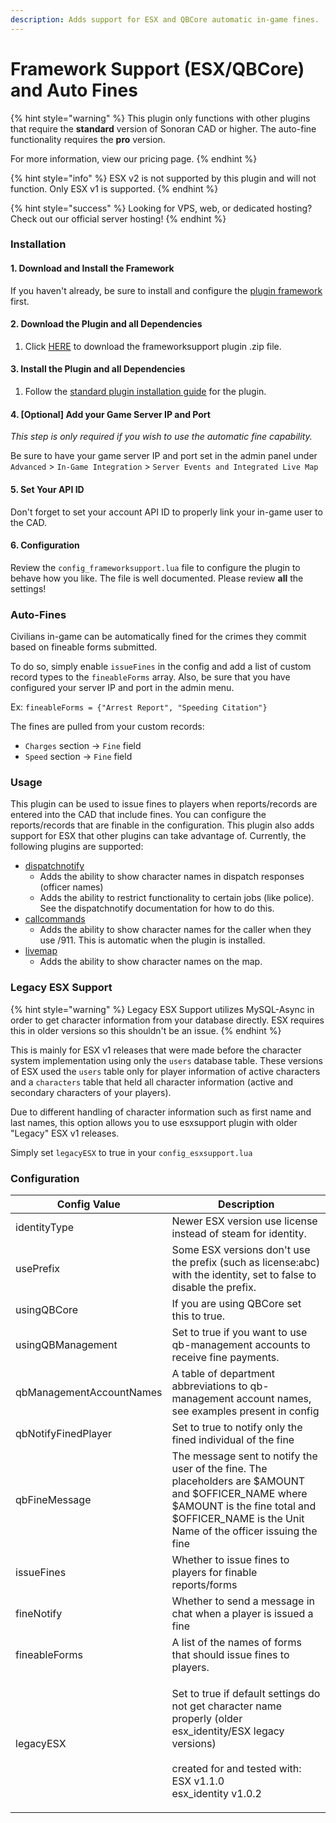 ```yaml
---
description: Adds support for ESX and QBCore automatic in-game fines.
---
```


# Framework Support (ESX/QBCore) and Auto Fines

{% hint style="warning" %}
This plugin only functions with other plugins that require the **standard** version of Sonoran CAD or higher. The auto-fine functionality requires the **pro** version.

For more information, view our pricing page.
{% endhint %}

{% hint style="info" %}
ESX v2 is not supported by this plugin and will not function. Only ESX v1 is supported.
{% endhint %}

{% hint style="success" %}
Looking for VPS, web, or dedicated hosting? Check out our official server hosting!
{% endhint %}

### Installation

#### 1. Download and Install the Framework

If you haven't already, be sure to install and configure the [plugin framework](../../framework-installation.md) first.

#### 2. Download the Plugin and all Dependencies

1. Click [HERE](https://github.com/Sonoran-Software/sonoran\_frameworksupport/releases/tag/latest) to download the frameworksupport plugin .zip file.

#### 3. Install the Plugin and all Dependencies

1. Follow the [standard plugin installation guide](../../plugin-installation/) for the plugin.

#### 4. \[Optional] Add your Game Server IP and Port

_This step is only required if you wish to use the automatic fine capability._

Be sure to have your game server IP and port set in the admin panel under `Advanced` > `In-Game Integration` > `Server Events and Integrated Live Map`

#### 5. Set Your API ID

Don't forget to set your account API ID to properly link your in-game user to the CAD.

#### 6. Configuration

Review the `config_frameworksupport.lua` file to configure the plugin to behave how you like. The file is well documented. Please review **all** the settings!

### Auto-Fines

Civilians in-game can be automatically fined for the crimes they commit based on fineable forms submitted.

To do so, simply enable `issueFines` in the config and add a list of custom record types to the `fineableForms` array. Also, be sure that you have configured your server IP and port in the admin menu.

Ex: `fineableForms = {"Arrest Report", "Speeding Citation"}`

The fines are pulled from your custom records:

* `Charges` section -> `Fine` field
* `Speed` section -> `Fine` field

### Usage

This plugin can be used to issue fines to players when reports/records are entered into the CAD that include fines. You can configure the reports/records that are finable in the configuration. This plugin also adds support for ESX that other plugins can take advantage of. Currently, the following plugins are supported:

* [dispatchnotify](../dispatch-notify.md)
  * Adds the ability to show character names in dispatch responses (officer names)
  * Adds the ability to restrict functionality to certain jobs (like police). See the dispatchnotify documentation for how to do this.
* [callcommands](../call-commands.md)
  * Adds the ability to show character names for the caller when they use /911. This is automatic when the plugin is installed.
* [livemap](../live-map.md)
  * Adds the ability to show character names on the map.

### Legacy ESX Support

{% hint style="warning" %}
Legacy ESX Support utilizes MySQL-Async in order to get character information from your database directly. ESX requires this in older versions so this shouldn't be an issue.
{% endhint %}

This is mainly for ESX v1 releases that were made before the character system implementation using only the `users` database table. These versions of ESX used the `users` table only for player information of active characters and a `characters` table that held all character information (active and secondary characters of your players).

Due to different handling of character information such as first name and last names, this option allows you to use esxsupport plugin with older "Legacy" ESX v1 releases.

Simply set `legacyESX` to true in your `config_esxsupport.lua`

### Configuration

| Config Value             | Description                                                                                                                                                                                          |
| ------------------------ | ---------------------------------------------------------------------------------------------------------------------------------------------------------------------------------------------------- |
| identityType             | Newer ESX version use license instead of steam for identity.                                                                                                                                         |
| usePrefix                | Some ESX versions don't use the prefix (such as license:abc) with the identity, set to false to disable the prefix.                                                                                  |
| usingQBCore              | If you are using QBCore set this to true.                                                                                                                                                            |
| usingQBManagement        | Set to true if you want to use qb-management accounts to receive fine payments.                                                                                                                      |
| qbManagementAccountNames | A table of department abbreviations to qb-management account names, see examples present in config                                                                                                   |
| qbNotifyFinedPlayer      | Set to true to notify only the fined individual of the fine                                                                                                                                          |
| qbFineMessage            | The message sent to notify the user of the fine. The placeholders are $AMOUNT and $OFFICER\_NAME where $AMOUNT is the fine total and $OFFICER\_NAME is the Unit Name of the officer issuing the fine |
| issueFines               | Whether to issue fines to players for finable reports/forms                                                                                                                                          |
| fineNotify               | Whether to send a message in chat when a player is issued a fine                                                                                                                                     |
| fineableForms            | A list of the names of forms that should issue fines to players.                                                                                                                                     |
| legacyESX                | <p>Set to true if default settings do not get character name properly (older esx_identity/ESX legacy versions)<br><br>created for and tested with:<br>ESX v1.1.0<br>esx_identity v1.0.2</p>          |
